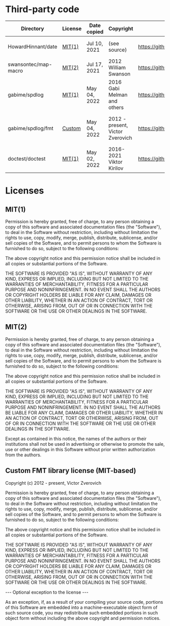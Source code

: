 # Third-party code

| Directory             | License              | Date copied  | Copyright                        | Copied from                                                   | Notes                                |
|-----------------------|----------------------|--------------|----------------------------------|---------------------------------------------------------------|--------------------------------------|
| HowardHinnant/date    | [MIT(1)](#MIT1)      | Jul 10, 2021 | (see source)                     | https://github.com/HowardHinnant/date                         | Partial copy, reformatted            |
| swansontec/map-macro  | [MIT(2)](#MIT2)      | Jul 17, 2021 | 2012 William Swanson             | https://github.com/swansontec/map-macro                       | Partial copy                         |
| gabime/spdlog         | [MIT(1)](#MIT1)      | May 04, 2022 | 2016 Gabi Melman and others      | https://github.com/gabime/spdlog/tree/v1.x                    | Partial copy, reformatted            |
| gabime/spdlog/fmt     | [Custom](#CustomFMT) | May 04, 2022 | 2012 - present, Victor Zverovich | https://github.com/gabime/spdlog/tree/v1.x/include/spdlog/fmt | Copied along with SPDLOG (see above) |
| doctest/doctest       | [MIT(1)](#MIT1)      | May 02, 2022 | 2016-2021 Viktor Kirilov         | https://github.com/doctest/doctest                            | Partial copy, reformatted            |

# Licenses

## MIT(1) <a name="MIT1"></a>

Permission is hereby granted, free of charge, to any person obtaining a copy of this software and associated
documentation files (the "Software"), to deal in the Software without restriction, including without limitation the
rights to use, copy, modify, merge, publish, distribute, sublicense, and/or sell copies of the Software, and to permit
persons to whom the Software is furnished to do so, subject to the following conditions:

The above copyright notice and this permission notice shall be included in all copies or substantial portions of the
Software.

THE SOFTWARE IS PROVIDED "AS IS", WITHOUT WARRANTY OF ANY KIND, EXPRESS OR IMPLIED, INCLUDING BUT NOT LIMITED TO THE
WARRANTIES OF MERCHANTABILITY, FITNESS FOR A PARTICULAR PURPOSE AND NONINFRINGEMENT. IN NO EVENT SHALL THE AUTHORS OR
COPYRIGHT HOLDERS BE LIABLE FOR ANY CLAIM, DAMAGES OR OTHER LIABILITY, WHETHER IN AN ACTION OF CONTRACT, TORT OR
OTHERWISE, ARISING FROM, OUT OF OR IN CONNECTION WITH THE SOFTWARE OR THE USE OR OTHER DEALINGS IN THE SOFTWARE.

## MIT(2) <a name="MIT2"></a>

Permission is hereby granted, free of charge, to any person obtaining a copy of this software and associated
documentation files (the "Software"), to deal in the Software without restriction, including without limitation the
rights to use, copy, modify, merge, publish, distribute, sublicense, and/or sell copies of the Software, and to permit
persons to whom the Software is furnished to do so, subject to the following conditions:

The above copyright notice and this permission notice shall be included in all copies or substantial portions of the
Software.

THE SOFTWARE IS PROVIDED "AS IS", WITHOUT WARRANTY OF ANY KIND, EXPRESS OR IMPLIED, INCLUDING BUT NOT LIMITED TO THE
WARRANTIES OF MERCHANTABILITY, FITNESS FOR A PARTICULAR PURPOSE AND NONINFRINGEMENT. IN NO EVENT SHALL THE AUTHORS BE
LIABLE FOR ANY CLAIM, DAMAGES OR OTHER LIABILITY, WHETHER IN AN ACTION OF CONTRACT, TORT OR OTHERWISE, ARISING FROM, OUT
OF OR IN CONNECTION WITH THE SOFTWARE OR THE USE OR OTHER DEALINGS IN THE SOFTWARE.

Except as contained in this notice, the names of the authors or their institutions shall not be used in advertising or
otherwise to promote the sale, use or other dealings in this Software without prior written authorization from the
authors.

## Custom FMT library license (MIT-based) <a name="CustomFMT"></a>

Copyright (c) 2012 - present, Victor Zverovich

Permission is hereby granted, free of charge, to any person obtaining a copy of this software and associated
documentation files (the "Software"), to deal in the Software without restriction, including without limitation the
rights to use, copy, modify, merge, publish, distribute, sublicense, and/or sell copies of the Software, and to permit
persons to whom the Software is furnished to do so, subject to the following conditions:

The above copyright notice and this permission notice shall be included in all copies or substantial portions of the
Software.

THE SOFTWARE IS PROVIDED "AS IS", WITHOUT WARRANTY OF ANY KIND, EXPRESS OR IMPLIED, INCLUDING BUT NOT LIMITED TO THE
WARRANTIES OF MERCHANTABILITY, FITNESS FOR A PARTICULAR PURPOSE AND NONINFRINGEMENT. IN NO EVENT SHALL THE AUTHORS OR
COPYRIGHT HOLDERS BE LIABLE FOR ANY CLAIM, DAMAGES OR OTHER LIABILITY, WHETHER IN AN ACTION OF CONTRACT, TORT OR
OTHERWISE, ARISING FROM, OUT OF OR IN CONNECTION WITH THE SOFTWARE OR THE USE OR OTHER DEALINGS IN THE SOFTWARE.

--- Optional exception to the license ---

As an exception, if, as a result of your compiling your source code, portions of this Software are embedded into a
machine-executable object form of such source code, you may redistribute such embedded portions in such object form
without including the above copyright and permission notices.